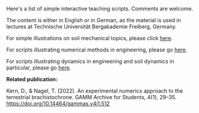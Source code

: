 Here's a list of simple interactive teaching scripts. Comments are welcome.

The content is either in English or in German, as the material is used in lectures at Technische Universität Bergakademie Freiberg, Germany. 

For simple illustrations on soil mechanical topics, please click [here](https://nagelt.github.io/Teaching_Scripts).

For scripts illustrating numerical methods in engineering, please go [here](https://nagelt.github.io/Numerical_Methods_Introduction).

For scripts illustrating dynamics in engineering and soil dynamics in particular, please go [here](https://nagelt.github.io/soil_dynamics).


**Related publication:**

Kern, D., & Nagel, T. (2022). An experimental numerics approach to the terrestrial brachistochrone. GAMM Archive for Students, 4(1), 29–35. https://doi.org/10.14464/gammas.v4i1.512
